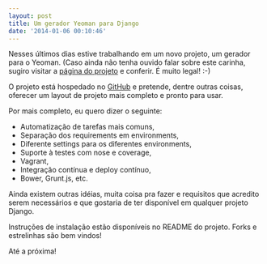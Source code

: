 ```yaml
---
layout: post
title: Um gerador Yeoman para Django
date: '2014-01-06 00:10:46'
---
```


Nesses últimos dias estive trabalhando em um novo projeto, um gerador para o Yeoman. (Caso ainda não tenha ouvido falar sobre este carinha, sugiro visitar a [página do projeto](http://yeoman.io/) e conferir. É muito legal! :-)

O projeto está hospedado no [GitHub](https://github.com/diegotoral/generator-django) e pretende, dentre outras coisas, oferecer um layout de projeto mais completo e pronto para usar.

Por mais completo, eu quero dizer o seguinte:

* Automatização de tarefas mais comuns,
* Separação dos requirements em environments,
* Diferente settings para os diferentes environments,
* Suporte à testes com nose e coverage,
* Vagrant,
* Integração contínua e deploy contínuo,
* Bower, Grunt.js, etc.

Ainda existem outras idéias, muita coisa pra fazer e requisitos que acredito serem necessários e que gostaria de ter disponível em qualquer projeto Django.

Instruções de instalação estão disponíveis no README do projeto. Forks e estrelinhas são bem vindos!

Até a próxima!